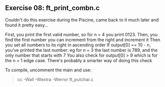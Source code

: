## Exercise 08: ft_print_combn.c

Couldn't do this exercise during the Piscine, came back to it much later and found it pretty easy...

First, you print the first valid number, so for n = 4 you print 0123.
Then, you find the first number you can increment from the right and increment it
Then you set all numbers to its right in ascending order
If output[0] == 10 - n, you've printed the last number: eg for n = 3 the last number is 789, and the only number that starts with 7
You also check for output[0] > 9 which is for the n = 1 edge case. There's probably a smarter way of doing this check

To compile, uncomment the main and use:
> cc -Wall -Wextra -Werror ft_putchar.c
